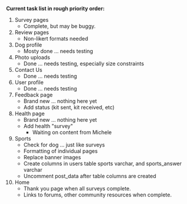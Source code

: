 
**Current task list in rough priority order:**

1. Survey pages
	* Complete, but may be buggy.
1. Review pages
	* Non-likert formats needed
1. Dog profile
	* Mosty done ... needs testing
1. Photo uploads
	* Done ... needs testing, especially size constraints
1. Contact Us
	* Done ... needs testing
1. User profile
	* Done ... needs testing
1. Feedback page
	* Brand new ... nothing here yet
	* Add status (kit sent, kit received, etc)
1. Health page
	* Brand new ... nothing here yet
	* Add health "survey"
		* Waiting on content from Michele
1. Sports
	* Check for dog ... just like surveys
	* Formatting of individual pages
	* Replace banner images
	* Create columns in users table sports varchar, and sports_answer varchar
	* Uncomment post_data after table columns are created
1. Home
	* Thank you page when all surveys complete.
	* Links to forums, other community resources when complete.


